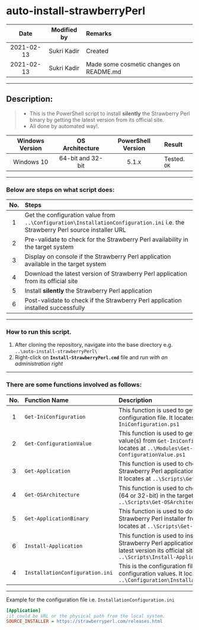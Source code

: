 # auto-install-strawberryPerl
Date | Modified by | Remarks
:----: | :----: | :----
2021-02-13 | Sukri Kadir | Created
2021-02-13 | Sukri Kadir | Made some cosmetic changes on README.md
---

## Description:
> * This is the PowerShell script to install **silently** the Strawberry Perl binary by getting the latest version from its official site. 
> * All done by automated way!.

Windows Version | OS Architecture | PowerShell Version | Result
:----: | :----: | :----: | :----
Windows 10 | 64-bit and 32-bit | 5.1.x | Tested. `OK`
---

### Below are steps on what script does:

No. | Steps
:----: | :----
1 | Get the configuration value from `..\Configuration\InstallationConfiguration.ini` i.e. the Strawberry Perl source installer URL
2 | Pre-validate to check for the Strawberry Perl availability in the target system
3 | Display on console if the Strawberry Perl application available in the target system
4 | Download the latest version of Strawberry Perl application from its official site
5 | Install **silently** the Strawberry Perl application
6 | Post-validate to check if the Strawberry Perl application installed successfully
---  

### How to run this script.

1. After cloning the repository, navigate into the base directory e.g. `..\auto-install-strawberryPerl\`
2. Right-click on **`Install-StrawberryPerl.cmd`** file and _run with an administration right_
---

### There are some functions involved as follows:

No. | Function Name | Description
:----: | :---- | :----
1 | `Get-IniConfiguration` | This function is used to get the contents of the .ini configuration file. It locates at `..\Modules\Get-IniConfiguration.ps1`
2 | `Get-ConfigurationValue` | This function is used to get the configuration value(s) from `Get-IniConfiguration` function. It locates at `..\Modules\Get-ConfigurationValue.ps1`
3 | `Get-Application` | This function is used to check the existence of Strawberry Perl application in the target system. It locates at `..\Scripts\Get-Application.ps1`
4 | `Get-OSArchitecture` | This function is used to check the OS architecture (64 or 32-bit) in the target system. It locates at `..\Scripts\Get-OSArchitecture.ps1`
5 | `Get-ApplicationBinary` | This function is used to download the latest Strawberry Perl installer from its official site. It locates at `..\Scripts\Get-ApplicationBinary.ps1`
6 | `Install-Application` | This function is used to install silently the Strawberry Perl application by downloading the latest version its official site. It locates at `..\Scripts\Install-Application.ps1`
4 | `InstallationConfiguration.ini` | This is the configuration file to customize a few configuration values. It locates at `..\Configuration\InstallationConfiguration.ini`

---
Example for the configuration file i.e. `InstallationConfiguration.ini`

```ini
[Application]
;it could be URL or the physical path from the local system.
SOURCE_INSTALLER = https://strawberryperl.com/releases.html
```